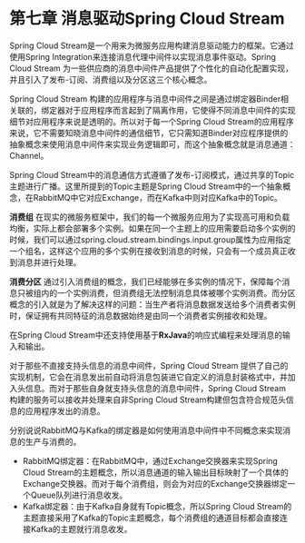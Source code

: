 # 第七章 消息驱动Spring Cloud Stream

Spring Cloud Stream是一个用来为微服务应用构建消息驱动能力的框架。它通过使用Spring Integration来连接消息代理中间件以实现消息事件驱动。Spring Cloud Stream 为一些供应商的消息中间件产品提供了个性化的自动化配置实现，并且引入了发布-订阅、消费组以及分区这三个核心概念。



Spring Cloud Stream 构建的应用程序与消息中间件之间是通过绑定器Binder相关联的，绑定器对于应用程序而言起到了隔离作用，它使得不同消息中间件的实现细节对应用程序来说是透明的。所以对于每一个Spring Cloud Stream的应用程序来说，它不需要知晓消息中间件的通信细节，它只需知道Binder对应程序提供的抽象概念来使用消息中间件来实现业务逻辑即可，而这个抽象概念就是消息通道：Channel。



Spring Cloud Stream中的消息通信方式遵循了发布-订阅模式，通过共享的Topic主题进行广播。这里所提到的Topic主题是Spring Cloud Stream中的一个抽象概念，在RabbitMQ中它对应Exchange，而在Kafka中则对应Kafka中的Topic。



**消费组** 在现实的微服务框架中，我们的每一个微服务应用为了实现高可用和负载均衡，实际上都会部署多个实例。如果在同一个主题上的应用需要启动多个实例的时候，我们可以通过spring.cloud.stream.bindings.input.group属性为应用指定一个组名，这样这个应用的多个实例在接收到消息的时候，只会有一个成员真正收到消息并进行处理。



**消费分区** 通过引入消费组的概念，我们已经能够在多实例的情况下，保障每个消息只被组内的一个实例消费，但消费组无法控制消息具体被哪个实例消费。而分区概念的引入就是为了解决这样的问题：当生产者将消息数据发送给多个消费者实例时，保证拥有共同特征的消息数据始终是由同一个消费者实例接收和处理。



在Spring Cloud Stream中还支持使用基于**RxJava**的响应式编程来处理消息的输入和输出。



对于那些不直接支持头信息的消息中间件，Spring Cloud Stream 提供了自己的实现机制，它会在消息发出前自动将消息包装进它自定义的消息封装格式中，并加入头信息。而对于那些自身就支持头信息的消息中间件，Spring Cloud Stream 构建的服务可以接收并处理来自非Spring Cloud Stream构建但包含符合规范头信息的应用程序发出的消息。



分别说说RabbitMQ与Kafka的绑定器是如何使用消息中间件中不同概念来实现消息的生产与消费的。

- RabbitMQ绑定器：在RabbitMQ中，通过Exchange交换器来实现Spring Cloud Stream的主题概念，所以消息通道的输入输出目标映射了一个具体的Exchange交换器。而对于每个消费组，则会为对应的Exchange交换器绑定一个Queue队列进行消息收发。
- Kafka绑定器：由于Kafka自身就有Topic概念，所以Spring Cloud Stream的主题直接采用了Kafka的Topic主题概念，每个消费组的通道目标都会直接连接Kafka的主题就行消息收发。

